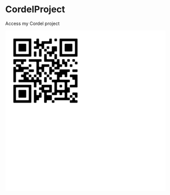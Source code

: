 # CordelProject
<p>Access my Cordel project</p><img src="images/Cordel_Project.png" alt="Cordel_Project.png">